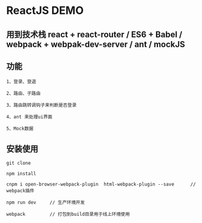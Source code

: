 # ReactJS DEMO

## 用到技术栈 react + react-router / ES6 + Babel / webpack + webpak-dev-server / ant / mockJS

## 功能

	1、登录、登退

	2、路由、子路由

	3、路由跳转调钩子来判断是否登录

	4、ant 来处理ui界面

	5、Mock数据

## 安装使用

	git clone

	npm install

	cnpm i open-browser-webpack-plugin  html-webpack-plugin --save		// webpack插件

	npm run dev		// 生产环境开发

	webpack 		// 打包到build目录用于线上环境使用